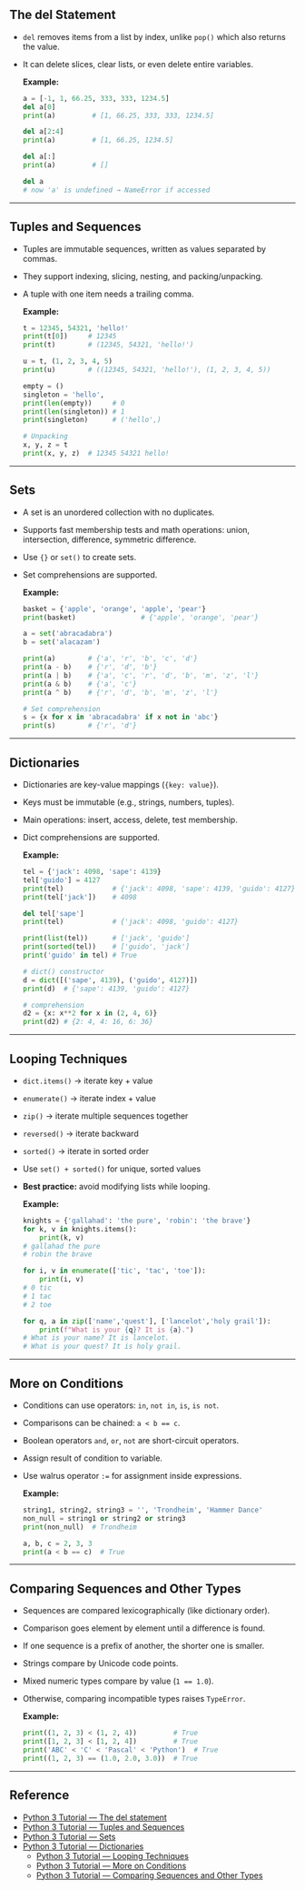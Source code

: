 ## The del Statement
- `del` removes items from a list by index, unlike `pop()` which also returns the value.
- It can delete slices, clear lists, or even delete entire variables.

	**Example:**

	```python
	a = [-1, 1, 66.25, 333, 333, 1234.5]
	del a[0]
	print(a)         # [1, 66.25, 333, 333, 1234.5]

	del a[2:4]
	print(a)         # [1, 66.25, 1234.5]

	del a[:]         
	print(a)         # []

	del a
	# now 'a' is undefined → NameError if accessed
	```
---

## Tuples and Sequences
- Tuples are immutable sequences, written as values separated by commas.
- They support indexing, slicing, nesting, and packing/unpacking.
- A tuple with one item needs a trailing comma.

	**Example:**

	```python
	t = 12345, 54321, 'hello!'
	print(t[0])     # 12345
	print(t)        # (12345, 54321, 'hello!')

	u = t, (1, 2, 3, 4, 5)
	print(u)        # ((12345, 54321, 'hello!'), (1, 2, 3, 4, 5))

	empty = ()
	singleton = 'hello',
	print(len(empty))     # 0
	print(len(singleton)) # 1
	print(singleton)      # ('hello',)

	# Unpacking
	x, y, z = t
	print(x, y, z)  # 12345 54321 hello!
	```
---
## Sets
- A set is an unordered collection with no duplicates.
- Supports fast membership tests and math operations: union, intersection, difference, symmetric difference.
- Use `{}` or `set()` to create sets.
- Set comprehensions are supported.

	**Example:**

	```python
	basket = {'apple', 'orange', 'apple', 'pear'}
	print(basket)                # {'apple', 'orange', 'pear'}

	a = set('abracadabra')
	b = set('alacazam')

	print(a)        # {'a', 'r', 'b', 'c', 'd'}
	print(a - b)    # {'r', 'd', 'b'}
	print(a | b)    # {'a', 'c', 'r', 'd', 'b', 'm', 'z', 'l'}
	print(a & b)    # {'a', 'c'}
	print(a ^ b)    # {'r', 'd', 'b', 'm', 'z', 'l'}

	# Set comprehension
	s = {x for x in 'abracadabra' if x not in 'abc'}
	print(s)        # {'r', 'd'}
	```
---
## Dictionaries
- Dictionaries are key-value mappings (`{key: value}`).
- Keys must be immutable (e.g., strings, numbers, tuples).
- Main operations: insert, access, delete, test membership.
- Dict comprehensions are supported.

	**Example:**

	```python
	tel = {'jack': 4098, 'sape': 4139}
	tel['guido'] = 4127
	print(tel)            # {'jack': 4098, 'sape': 4139, 'guido': 4127}
	print(tel['jack'])    # 4098

	del tel['sape']
	print(tel)            # {'jack': 4098, 'guido': 4127}

	print(list(tel))      # ['jack', 'guido']
	print(sorted(tel))    # ['guido', 'jack']
	print('guido' in tel) # True

	# dict() constructor
	d = dict([('sape', 4139), ('guido', 4127)])
	print(d)  # {'sape': 4139, 'guido': 4127}

	# comprehension
	d2 = {x: x**2 for x in (2, 4, 6)}
	print(d2) # {2: 4, 4: 16, 6: 36}
	```
---
## Looping Techniques
- `dict.items()` → iterate key + value
- `enumerate()` → iterate index + value
- `zip()` → iterate multiple sequences together
- `reversed()` → iterate backward
- `sorted()` → iterate in sorted order
- Use `set() + sorted()` for unique, sorted values
- **Best practice:** avoid modifying lists while looping.

	**Example:**

	```python
	knights = {'gallahad': 'the pure', 'robin': 'the brave'}
	for k, v in knights.items():
		print(k, v)
	# gallahad the pure
	# robin the brave

	for i, v in enumerate(['tic', 'tac', 'toe']):
		print(i, v)
	# 0 tic
	# 1 tac
	# 2 toe

	for q, a in zip(['name','quest'], ['lancelot','holy grail']):
		print(f"What is your {q}? It is {a}.")
	# What is your name? It is lancelot.
	# What is your quest? It is holy grail.
	```
---
## More on Conditions
- Conditions can use operators: `in`, `not in`, `is`, `is not`.
- Comparisons can be chained: `a < b == c`.
- Boolean operators `and`, `or`, `not` are short-circuit operators.
- Assign result of condition to variable.
- Use walrus operator `:=` for assignment inside expressions.

	**Example:**

	```python
	string1, string2, string3 = '', 'Trondheim', 'Hammer Dance'
	non_null = string1 or string2 or string3
	print(non_null)  # Trondheim

	a, b, c = 2, 3, 3
	print(a < b == c)  # True
	```
---
## Comparing Sequences and Other Types
- Sequences are compared lexicographically (like dictionary order).
- Comparison goes element by element until a difference is found.
- If one sequence is a prefix of another, the shorter one is smaller.
- Strings compare by Unicode code points.
- Mixed numeric types compare by value (`1 == 1.0`).
- Otherwise, comparing incompatible types raises `TypeError`.

	**Example:**

	```python
	print((1, 2, 3) < (1, 2, 4))         # True
	print([1, 2, 3] < [1, 2, 4])         # True
	print('ABC' < 'C' < 'Pascal' < 'Python')  # True
	print((1, 2, 3) == (1.0, 2.0, 3.0))  # True
	```
---
## Reference
- [Python 3 Tutorial — The del statement](https://docs.python.org/3/tutorial/datastructures.html#the-del-statement)  
- [Python 3 Tutorial — Tuples and Sequences](https://docs.python.org/3/tutorial/datastructures.html#tuples-and-sequences)  
- [Python 3 Tutorial — Sets](https://docs.python.org/3/tutorial/datastructures.html#sets)  
- [Python 3 Tutorial — Dictionaries](https://docs.python.org/3/tutorial/datastructures.html#dictionaries)  
	- [Python 3 Tutorial — Looping Techniques](https://docs.python.org/3/tutorial/datastructures.html#looping-techniques)  
	- [Python 3 Tutorial — More on Conditions](https://docs.python.org/3/tutorial/datastructures.html#more-on-conditions)  
	- [Python 3 Tutorial — Comparing Sequences and Other Types](https://docs.python.org/3/tutorial/datastructures.html#comparing-sequences-and-other-types)


